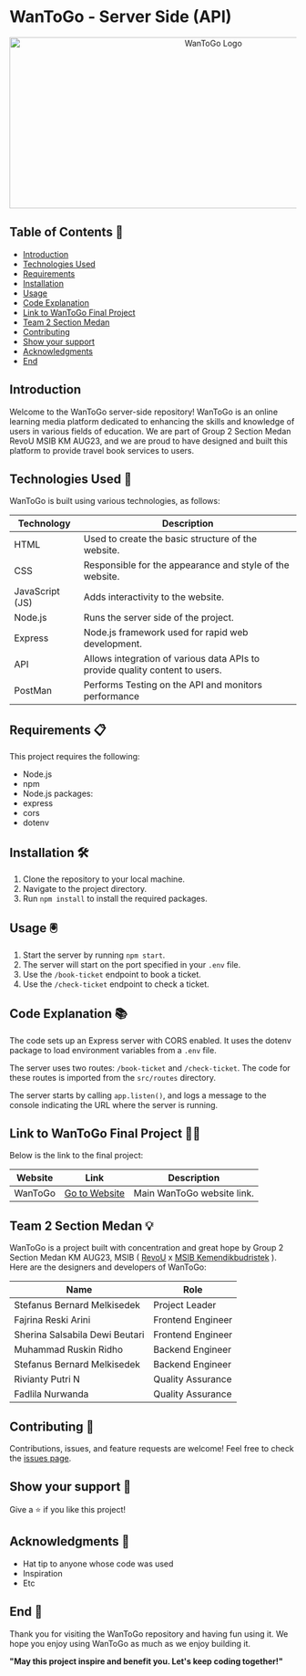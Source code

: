 # WanToGo - Server Side (API)

<p align="center">
 <img
   src="https://kampus-merdeka-software-engineering.github.io/FE-2-Medan-2/assets/logo/Logo Readme.gif"
   alt="WanToGo Logo"
   width="700px"
   height="300px"
 />
</p>

## Table of Contents 📑

- [Introduction](#introduction)
- [Technologies Used](#technologies-used-🚀)
- [Requirements](#requirements-📋)
- [Installation](#installation-🛠️)
- [Usage](#usage-🖲️)
- [Code Explanation](#code-explanation-📚)
- [Link to WanToGo Final Project](#link-to-wantogo-final-project-👩‍💻)
- [Team 2 Section Medan](#team-2-section-medan-💡)
- [Contributing](#contributing-🤝)
- [Show your support](#show-your-support-💪)
- [Acknowledgments](#acknowledgments-🙏)
- [End](#end-👋)

## Introduction

Welcome to the WanToGo server-side repository! WanToGo is an online learning media platform dedicated to enhancing the skills and knowledge of users in various fields of education. We are part of Group 2 Section Medan RevoU MSIB KM AUG23, and we are proud to have designed and built this platform to provide travel book services to users.

## Technologies Used 🚀

WanToGo is built using various technologies, as follows:

| Technology      | Description                                                                  |
| --------------- | ---------------------------------------------------------------------------- |
| HTML            | Used to create the basic structure of the website.                           |
| CSS             | Responsible for the appearance and style of the website.                     |
| JavaScript (JS) | Adds interactivity to the website.                                           |
| Node.js         | Runs the server side of the project.                                         |
| Express         | Node.js framework used for rapid web development.                            |
| API             | Allows integration of various data APIs to provide quality content to users. |
| PostMan         | Performs Testing on the API and monitors performance                         |

## Requirements 📋

This project requires the following:

- Node.js
- npm
- Node.js packages:
- express
- cors
- dotenv

## Installation 🛠️

1. Clone the repository to your local machine.
2. Navigate to the project directory.
3. Run `npm install` to install the required packages.

## Usage 🖲️

1. Start the server by running `npm start`.
2. The server will start on the port specified in your `.env` file.
3. Use the `/book-ticket` endpoint to book a ticket.
4. Use the `/check-ticket` endpoint to check a ticket.

## Code Explanation 📚

The code sets up an Express server with CORS enabled. It uses the dotenv package to load environment variables from a `.env` file.

The server uses two routes: `/book-ticket` and `/check-ticket`. The code for these routes is imported from the `src/routes` directory.

The server starts by calling `app.listen()`, and logs a message to the console indicating the URL where the server is running.

## Link to WanToGo Final Project 👩‍💻

Below is the link to the final project:

| Website | Link                                                                                 | Description                |
| ------- | ------------------------------------------------------------------------------------ | -------------------------- |
| WanToGo | [Go to Website](https://kampus-merdeka-software-engineering.github.io/FE-2-Medan-2/) | Main WanToGo website link. |

## Team 2 Section Medan 💡

WanToGo is a project built with concentration and great hope by Group 2 Section Medan KM AUG23, MSIB ( [RevoU](https://revou.co/) x [MSIB Kemendikbudristek](https://www.kemdikbud.go.id/) ).
<br> Here are the designers and developers of WanToGo:

| Name                           | Role              |
| ------------------------------ | ----------------- |
| Stefanus Bernard Melkisedek    | Project Leader    |
| Fajrina Reski Arini            | Frontend Engineer |
| Sherina Salsabila Dewi Beutari | Frontend Engineer |
| Muhammad Ruskin Ridho          | Backend Engineer  |
| Stefanus Bernard Melkisedek    | Backend Engineer  |
| Rivianty Putri N               | Quality Assurance |
| Fadlila Nurwanda               | Quality Assurance |

## Contributing 🤝

Contributions, issues, and feature requests are welcome! Feel free to check the [issues page](https://github.com/Kampus-Merdeka-Software-Engineering/BE-2-Medan-2/issues).

## Show your support 💪

Give a ⭐️ if you like this project!

## Acknowledgments 🙏

- Hat tip to anyone whose code was used
- Inspiration
- Etc

## End 👋

Thank you for visiting the WanToGo repository and having fun using it. We hope you enjoy using WanToGo as much as we enjoy building it. <br>

**"May this project inspire and benefit you. Let's keep coding together!"**
